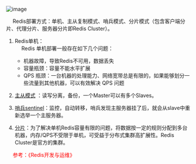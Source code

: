 

<!--
一文把Redis主从复制、哨兵、Cluster三种模式摸透 
https://mp.weixin.qq.com/s/GlqoafdmC4Xjf7DACN3srQ
-->

![image](https://gitee.com/wt1814/pic-host/raw/master/images/microService/Redis/redis-51.png)  

&emsp; Redis部署方式：单机、主从复制模式、哨兵模式、分片模式（包含客户端分片、代理分片、服务器分片即Redis Cluster）。  
1. Redis单机：  
    &emsp; Redis 单机部署一般存在如下几个问题：  

    * 机器故障，导致Redis不可用，数据丢失  
    * 容量瓶颈：容量不能水平扩展  
    * QPS 瓶颈：一台机器的处理能力、网络宽带总是有限的，如果能够划分一些流量到其他机器，可以有效解决 QPS 问题 
1. [主从模式](/docs/microService/Redis/Redis主从复制.md) ：读写分离，备份，一个Master可以有多个Slaves。  
2. [哨兵sentinel](/docs/microService/Redis/Redis哨兵模式.md)：监控，自动转移，哨兵发现主服务器挂了后，就会从slave中重新选举一个主服务器。  
3. [分片](/docs/microService/Redis/Redis分片模式.md)：为了解决单机Redis容量有限的问题，将数据按一定的规则分配到多台机器，内存/QPS不受限于单机，可受益于分布式集群高扩展性。Redis Cluster是官方的集群。  

&emsp; <font color="red">参考：《Redis开发与运维》</font>  
